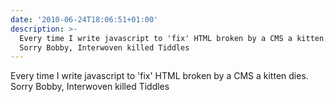 ```yaml
---
date: '2010-06-24T18:06:51+01:00'
description: >-
  Every time I write javascript to 'fix' HTML broken by a CMS a kitten dies.
  Sorry Bobby, Interwoven killed Tiddles
---
```

Every time I write javascript to 'fix' HTML broken by a CMS a kitten dies. Sorry Bobby, Interwoven killed Tiddles
